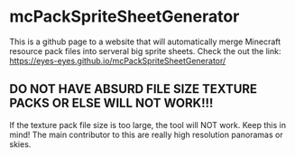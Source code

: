 #     mcPackSpriteSheetGenerator
This is a github page to a website that will automatically merge Minecraft resource pack files into serveral big sprite sheets.
Check the out the link: https://eyes-eyes.github.io/mcPackSpriteSheetGenerator/

## DO NOT HAVE ABSURD FILE SIZE TEXTURE PACKS OR ELSE WILL NOT WORK!!!
If the texture pack file size is too large, the tool will NOT work. Keep this in mind!
The main contributor to this are really high resolution panoramas or skies.
